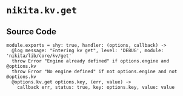 
# `nikita.kv.get`

## Source Code

    module.exports = shy: true, handler: (options, callback) ->
      @log message: "Entering kv get", level: 'DEBUG', module: 'nikita/lib/core/kv/get'
      throw Error "Engine already defined" if options.engine and @options.kv
      throw Error "No engine defined" if not options.engine and not @options.kv
      @options.kv.get options.key, (err, value) ->
        callback err, status: true, key: options.key, value: value
